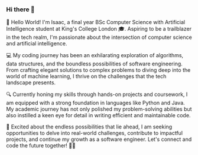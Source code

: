 ### Hi there 👋

<!--
**ssIsaac/ssIsaac** is a ✨ _special_ ✨ repository because its `README.md` (this file) appears on your GitHub profile.

Here are some ideas to get you started:

- 🔭 I’m currently working on ...
- 🌱 I’m currently learning ...
- 👯 I’m looking to collaborate on ...
- 🤔 I’m looking for help with ...
- 💬 Ask me about ...
- 📫 How to reach me: ...
- 😄 Pronouns: ...
- ⚡ Fun fact: ...
-->

🚀 Hello World! I'm Isaac, a final year BSc Computer Science with Artificial Intelligence student at King's College London 🎓. Aspiring to be a trailblazer in the tech realm, I'm passionate about the intersection of computer science and artificial intelligence.

💻 My coding journey has been an exhilarating exploration of algorithms, data structures, and the boundless possibilities of software engineering. From crafting elegant solutions to complex problems to diving deep into the world of machine learning, I thrive on the challenges that the tech landscape presents.

🔍 Currently honing my skills through hands-on projects and coursework, I am equipped with a strong foundation in languages like Python and Java. My academic journey has not only polished my problem-solving abilities but also instilled a keen eye for detail in writing efficient and maintainable code.

🚧 Excited about the endless possibilities that lie ahead, I am seeking opportunities to delve into real-world challenges, contribute to impactful projects, and continue my growth as a software engineer. Let's connect and code the future together! 💬✨
